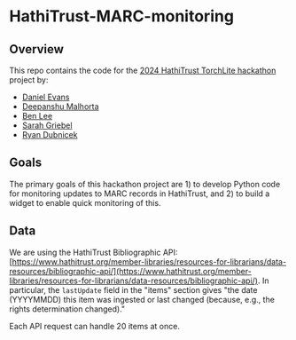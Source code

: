 # HathiTrust-MARC-monitoring

## Overview

This repo contains the code for the [2024 HathiTrust TorchLite hackathon](https://htrc.github.io/torchlite-hackathon/) project by:

- [Daniel Evans](https://danieljohnevans.github.io/)
- [Deepanshu Malhorta](https://deepanshu96.github.io/deep/)
- [Ben Lee](https://bcglee.com)
- [Sarah Griebel](https://griebels.github.io/)
- [Ryan Dubnicek](https://ischool.illinois.edu/people/ryan-dubnicek)

## Goals

The primary goals of this hackathon project are 1) to develop Python code for monitoring updates to MARC records in HathiTrust, and 2) to build a widget to enable quick monitoring of this.

## Data

We are using the HathiTrust Bibliographic API: [https://www.hathitrust.org/member-libraries/resources-for-librarians/data-resources/bibliographic-api/](https://www.hathitrust.org/member-libraries/resources-for-librarians/data-resources/bibliographic-api/). In particular, the `lastUpdate` field in the "items" section gives "the date (YYYYMMDD) this item was ingested or last changed (because, e.g., the rights determination changed)."

Each API request can handle 20 items at once.
